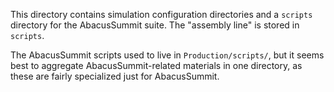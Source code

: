 This directory contains simulation configuration directories and a `scripts` directory for the AbacusSummit suite.
The "assembly line" is stored in `scripts`.

The AbacusSummit scripts used to live in `Production/scripts/`, but it seems best to aggregate AbacusSummit-related materials in one directory,
as these are fairly specialized just for AbacusSummit.
